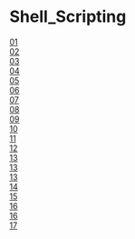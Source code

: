 # Shell_Scripting

[01](01_basic.sh)<br>
[02](02_comments.txt)<br>
[03](03_constant_variables)<br>
[04]()<br>
[05](05_arrays)<br>
[06](06_keyValue)<br>
[07](07_String_operation)<br>
[08](08_User_Interaction)<br>
[09](09_ArithmeticOperations)<br>
[10](10_If-else)<br>
[11](11_If_elif_else)<br>
[12](12_case)<br>
[13](conditions)<br>
[13](13_logical_operation)<br>
[13](13_Logical_operations-2)<br>
[14](14_Ternary-Operations)<br>
[15](15_forloop1.sh)<br>
[16](names.txt)<br>
[16](16_for_with_file)<br>
[17](17_for_with_array)<br>
